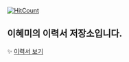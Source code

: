 [![HitCount](http://hits.dwyl.com/devham76/resume.svg)](http://hits.dwyl.com/devham76/resume)
## 이혜미의 이력서 저장소입니다.
:sparkles: [이력서 보기](https://devham76.github.io/resume/)
